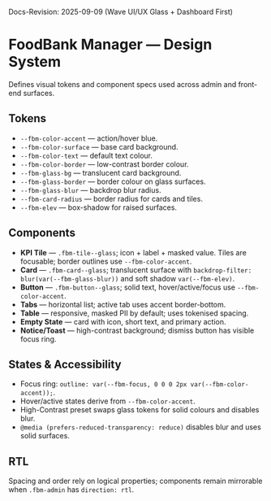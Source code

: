 Docs-Revision: 2025-09-09 (Wave UI/UX Glass + Dashboard First)
# FoodBank Manager — Design System

Defines visual tokens and component specs used across admin and front-end surfaces.

## Tokens
- `--fbm-color-accent` — action/hover blue.
- `--fbm-color-surface` — base card background.
- `--fbm-color-text` — default text colour.
- `--fbm-color-border` — low-contrast border colour.
- `--fbm-glass-bg` — translucent card background.
- `--fbm-glass-border` — border colour on glass surfaces.
- `--fbm-glass-blur` — backdrop blur radius.
- `--fbm-card-radius` — border radius for cards and tiles.
- `--fbm-elev` — box-shadow for raised surfaces.

## Components
- **KPI Tile** — `.fbm-tile--glass`; icon + label + masked value. Tiles are focusable; border outlines use `--fbm-color-accent`.
- **Card** — `.fbm-card--glass`; translucent surface with `backdrop-filter: blur(var(--fbm-glass-blur))` and soft shadow `var(--fbm-elev)`.
- **Button** — `.fbm-button--glass`; solid text, hover/active/focus use `--fbm-color-accent`.
- **Tabs** — horizontal list; active tab uses accent border-bottom.
- **Table** — responsive, masked PII by default; uses tokenised spacing.
- **Empty State** — card with icon, short text, and primary action.
- **Notice/Toast** — high-contrast background; dismiss button has visible focus ring.

## States & Accessibility
- Focus ring: `outline: var(--fbm-focus, 0 0 0 2px var(--fbm-color-accent));`.
- Hover/active states derive from `--fbm-color-accent`.
- High-Contrast preset swaps glass tokens for solid colours and disables blur.
- `@media (prefers-reduced-transparency: reduce)` disables blur and uses solid surfaces.

## RTL
Spacing and order rely on logical properties; components remain mirrorable when `.fbm-admin` has `direction: rtl`.
